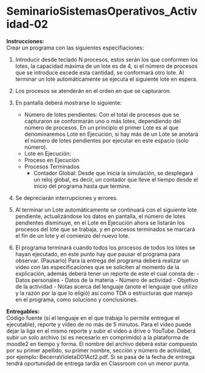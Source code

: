 # SeminarioSistemasOperativos_Actividad-02
**Instrucciones:**<br>
Crear un programa con las siguientes especifiaciones:
1.    Introducir desde teclado N procesos, estos serán los que conformen los lotes, la capacidad máxima de un lote es de 4, si el número de procesos que se introduce excede esta cantidad, se conformará otro lote.  Al terminar un lote automáticamente se ejecuta el siguiente lote en espera.

2. Los procesos se atenderán en el orden en que se capturaron.
3. En pantalla deberá mostrarse lo siguiente:
    - Número de lotes pendientes: Con el total de procesos que se capturaron se conformarán uno o más lotes, dependiendo del número de procesos. En un principio el primer Lote es al que denominaremos Lote en Ejecución, si hay más de un Lote se anotará el número de lotes pendientes por ejecutar en este espacio (solo número).
    - Lote en Ejecución:
    - Proceso en Ejecución
    - Procesos Terminados
      - Contador Global: Desde que inicia la simulación, se desplegará un reloj global, es decir, un contador que lleve el tiempo desde el inicio del programa hasta que
termine.
4. Se depreciarán interrupciones y errores.
5.  Al terminar un Lote automáticamente se continuará con el siguiente lote pendiente, actualizándose los datos en pantalla, el número de lotes pendientes disminuye,
en el Lote en Ejecución ahora se listarán los procesos del lote que se trabaja, y en procesos terminados se marcará el fin de un lote y el comienzo del nuevo lote.
6. El programa terminará cuando todos los procesos de todos los lotes se hayan ejecutado, en este punto hay que pausar el programa para observar. (Pausarlo)
Para la entrega del programa deberá realizar un video con las especificaciones que se soliciten al momento de la explicación, además deberá tener un reporte de
este el cual consta de:
        - Datos personales
        - Datos de la materia
        - Número de actividad
        - Objetivo de la actividad
        - Notas acerca del lenguaje (anote el lenguaje que utilizo y la razón por la que lo eligió) así como TDA o estructuras que manejo en el programa, como soluciono y
conclusiones.

**Entregables:**<br>
         Código fuente (si el lenguaje en el que trabaja lo permite entregue el ejecutable), reporte y vídeo de no más de 5 minutos. Para el vídeo puede dejar la liga en el mismo reporte y subir el vídeo a drive o YouTube. Deberá subir un solo archivo (si es necesario en comprimido) a la plataforma de moodle2 en tiempo y forma. El nombre del archivo deberá estar compuesto por su primer apellido, su primer nombre, sección y número de actividad, por ejemplo:   BecerraVioletaD01Act2.pdf. Si se pasa de la fecha de entrega tendrá oportunidad de entrega tardía en Classroom con un menor punta.
